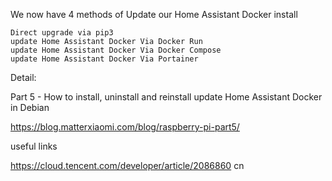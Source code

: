 
We now have 4 methods of Update our Home Assistant Docker  install
~~~
Direct upgrade via pip3
update Home Assistant Docker Via Docker Run
update Home Assistant Docker Via Docker Compose
update Home Assistant Docker Via Portainer
~~~


Detail:

Part 5 - How to install, uninstall and reinstall update Home Assistant Docker in Debian

https://blog.matterxiaomi.com/blog/raspberry-pi-part5/

useful links

https://cloud.tencent.com/developer/article/2086860 cn